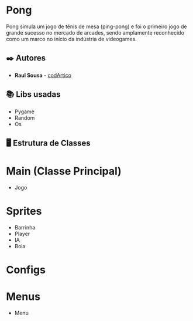 # Pong

Pong simula um jogo de tênis de mesa (ping-pong) e foi o primeiro jogo de grande sucesso no mercado de arcades, sendo amplamente reconhecido como um marco no início da indústria de videogames.

## ✒️ Autores

* **Raul Sousa** - [codArtico](https://github.com/codArtico)

## 📚 Libs usadas

* Pygame
* Random
* Os

## 🖥️ Estrutura de Classes

# Main (Classe Principal)
  * Jogo
# Sprites
  * Barrinha
  * Player
  * IA
  * Bola
# Configs
# Menus
  * Menu
